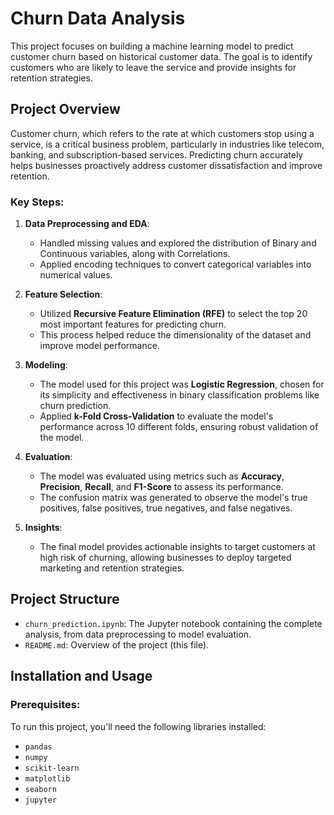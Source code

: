 # Churn Data Analysis
This project focuses on building a machine learning model to predict customer churn based on historical customer data. The goal is to identify customers who are likely to leave the service and provide insights for retention strategies.

## Project Overview

Customer churn, which refers to the rate at which customers stop using a service, is a critical business problem, particularly in industries like telecom, banking, and subscription-based services. Predicting churn accurately helps businesses proactively address customer dissatisfaction and improve retention.

### Key Steps:
1. **Data Preprocessing and EDA**:
   - Handled missing values and explored the distribution of Binary and Continuous variables, along with Correlations.
   - Applied encoding techniques to convert categorical variables into numerical values.

2. **Feature Selection**:
   - Utilized **Recursive Feature Elimination (RFE)** to select the top 20 most important features for predicting churn.
   - This process helped reduce the dimensionality of the dataset and improve model performance.

3. **Modeling**:
   - The model used for this project was **Logistic Regression**, chosen for its simplicity and effectiveness in binary classification problems like churn prediction.
   - Applied **k-Fold Cross-Validation** to evaluate the model's performance across 10 different folds, ensuring robust validation of the model.

4. **Evaluation**:
   - The model was evaluated using metrics such as **Accuracy**, **Precision**, **Recall**, and **F1-Score** to assess its performance.
   - The confusion matrix was generated to observe the model's true positives, false positives, true negatives, and false negatives.

5. **Insights**:
   - The final model provides actionable insights to target customers at high risk of churning, allowing businesses to deploy targeted marketing and retention strategies.

## Project Structure

- `churn_prediction.ipynb`: The Jupyter notebook containing the complete analysis, from data preprocessing to model evaluation.
- `README.md`: Overview of the project (this file).

## Installation and Usage

### Prerequisites:
To run this project, you'll need the following libraries installed:
- `pandas`
- `numpy`
- `scikit-learn`
- `matplotlib`
- `seaborn`
- `jupyter`
 
